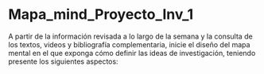 # Mapa_mind_Proyecto_Inv_1
A partir de la información revisada a lo largo de la semana y la consulta de los textos, videos y bibliografía complementaria, inicie el diseño del mapa mental en el que exponga cómo definir las ideas de investigación, teniendo presente los siguientes aspectos:
